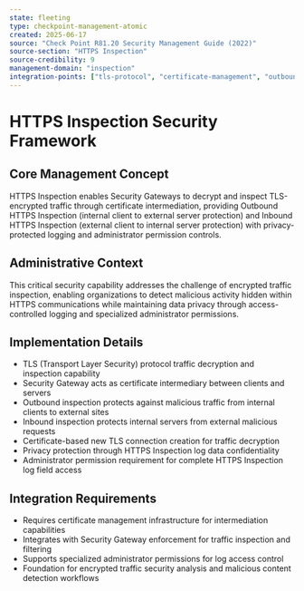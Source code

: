 ```yaml
---
state: fleeting
type: checkpoint-management-atomic
created: 2025-06-17
source: "Check Point R81.20 Security Management Guide (2022)"
source-section: "HTTPS Inspection"
source-credibility: 9
management-domain: "inspection"
integration-points: ["tls-protocol", "certificate-management", "outbound-inspection", "inbound-inspection"]
---
```


# HTTPS Inspection Security Framework

## Core Management Concept
HTTPS Inspection enables Security Gateways to decrypt and inspect TLS-encrypted traffic through certificate intermediation, providing Outbound HTTPS Inspection (internal client to external server protection) and Inbound HTTPS Inspection (external client to internal server protection) with privacy-protected logging and administrator permission controls.

## Administrative Context
This critical security capability addresses the challenge of encrypted traffic inspection, enabling organizations to detect malicious activity hidden within HTTPS communications while maintaining data privacy through access-controlled logging and specialized administrator permissions.

## Implementation Details
- TLS (Transport Layer Security) protocol traffic decryption and inspection capability
- Security Gateway acts as certificate intermediary between clients and servers
- Outbound inspection protects against malicious traffic from internal clients to external sites
- Inbound inspection protects internal servers from external malicious requests
- Certificate-based new TLS connection creation for traffic decryption
- Privacy protection through HTTPS Inspection log data confidentiality
- Administrator permission requirement for complete HTTPS Inspection log field access

## Integration Requirements
- Requires certificate management infrastructure for intermediation capabilities
- Integrates with Security Gateway enforcement for traffic inspection and filtering
- Supports specialized administrator permissions for log access control
- Foundation for encrypted traffic security analysis and malicious content detection workflows